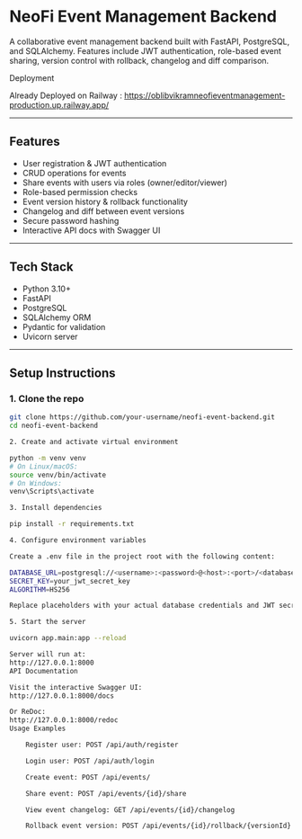 # NeoFi Event Management Backend

A collaborative event management backend built with FastAPI, PostgreSQL, and SQLAlchemy. Features include JWT authentication, role-based event sharing, version control with rollback, changelog and diff comparison.

Deployment

Already Deployed on Railway : https://oblibvikramneofieventmanagement-production.up.railway.app/

---

## Features

- User registration & JWT authentication
- CRUD operations for events
- Share events with users via roles (owner/editor/viewer)
- Role-based permission checks
- Event version history & rollback functionality
- Changelog and diff between event versions
- Secure password hashing
- Interactive API docs with Swagger UI

---

## Tech Stack

- Python 3.10+
- FastAPI
- PostgreSQL
- SQLAlchemy ORM
- Pydantic for validation
- Uvicorn server

---

## Setup Instructions

### 1. Clone the repo

```bash
git clone https://github.com/your-username/neofi-event-backend.git
cd neofi-event-backend

2. Create and activate virtual environment

python -m venv venv
# On Linux/macOS:
source venv/bin/activate
# On Windows:
venv\Scripts\activate

3. Install dependencies

pip install -r requirements.txt

4. Configure environment variables

Create a .env file in the project root with the following content:

DATABASE_URL=postgresql://<username>:<password>@<host>:<port>/<database>
SECRET_KEY=your_jwt_secret_key
ALGORITHM=HS256

Replace placeholders with your actual database credentials and JWT secret.

5. Start the server

uvicorn app.main:app --reload

Server will run at:
http://127.0.0.1:8000
API Documentation

Visit the interactive Swagger UI:
http://127.0.0.1:8000/docs

Or ReDoc:
http://127.0.0.1:8000/redoc
Usage Examples

    Register user: POST /api/auth/register

    Login user: POST /api/auth/login

    Create event: POST /api/events/

    Share event: POST /api/events/{id}/share

    View event changelog: GET /api/events/{id}/changelog

    Rollback event version: POST /api/events/{id}/rollback/{versionId}


